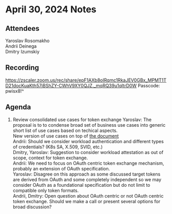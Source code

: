 # April 30, 2024 Notes

## Attendees
Yaroslav Rosomakho  
Andrii Deinega  
Dmitry Izumskiy  

## Recording

https://zscaler.zoom.us/rec/share/epF1AXb8oIRqmc1RkaJEV0GBx_MPMT1TD21docKuaKth57jBShZY-CWhV9XY0QJZ._mqRQ39u1qltrD0W 
Passcode: pwisx8!^

## Agenda

1. Review consolidated use cases for token exchange
Yaroslav: The proposal is to to condense broad set of business use cases into generic short list of use cases based on techical aspects.  
New version of use cases on top of [the document](https://docs.google.com/document/d/1TTVNV4gpTcFnMIFzwCU_JKAWSAD8Jo7QjjCXCeDbqZ0/edit?pli=1)   
Andrii: Should we consider workload authentication and different types of credentials? (K8s SA, X.509, SVID, etc.)  
Dmitry, Yaroslav: Suggestion to consider workload attestation as out of scope, context for token exchange.  
Andrii: We need to focus on OAuth centric token exchange mechanism, probably an extension of OAuth specification.  
Yaroslav: Disagree on this approach as some discussed target tokens are derived from OAuth and some completely independent so we may consider OAuth as a foundational specification but do not limit to compatible only token formats.  
Andrii, Dmitry: Open question about OAuth centric or not OAuth centric token exchange. Should we make a call or present several options for broad discussion?  

   
